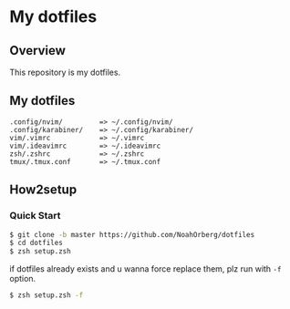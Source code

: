 # My dotfiles

## Overview
This repository is my dotfiles.

## My dotfiles
```
.config/nvim/         => ~/.config/nvim/
.config/karabiner/    => ~/.config/karabiner/
vim/.vimrc            => ~/.vimrc  
vim/.ideavimrc        => ~/.ideavimrc  
zsh/.zshrc            => ~/.zshrc  
tmux/.tmux.conf       => ~/.tmux.conf
```

## How2setup
### Quick Start
``` sh
$ git clone -b master https://github.com/NoahOrberg/dotfiles
$ cd dotfiles
$ zsh setup.zsh
```

if dotfiles already exists and u wanna force replace them, plz run with `-f` option.

``` sh
$ zsh setup.zsh -f
```

